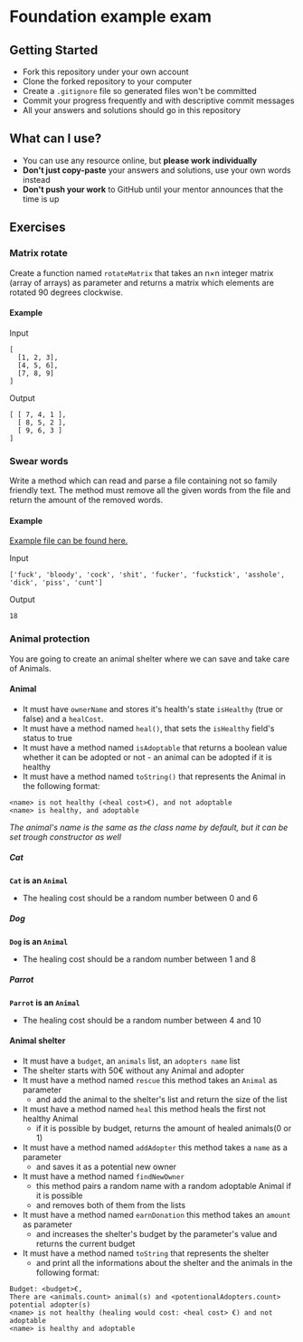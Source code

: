 # Foundation example exam

## Getting Started

 -  Fork this repository under your own account
 -  Clone the forked repository to your computer
 -  Create a `.gitignore` file so generated files won't be committed
 -  Commit your progress frequently and with descriptive commit messages
 -  All your answers and solutions should go in this repository

## What can I use?

 -  You can use any resource online, but **please work individually**
 -  **Don't just copy-paste** your answers and solutions, use your own words instead
 -  **Don't push your work** to GitHub until your mentor announces that the time is up

## Exercises 

### Matrix rotate

Create a function named `rotateMatrix` that takes an n×n integer matrix (array of arrays) as parameter
and returns a matrix which elements are rotated 90 degrees clockwise.

#### Example

Input 
```
[
  [1, 2, 3],
  [4, 5, 6],
  [7, 8, 9]
]
```

Output
```
[ [ 7, 4, 1 ],
  [ 8, 5, 2 ],
  [ 9, 6, 3 ] 
]
```

### Swear words

Write a method which can read and parse a file 
containing not so family friendly text. 
The method must remove all the given words from the file 
and return the amount of the removed words.

#### Example

[Example file can be found here.](./content.txt)

Input

```
['fuck', 'bloody', 'cock', 'shit', 'fucker', 'fuckstick', 'asshole', 'dick', 'piss', 'cunt']
```

Output

```
18
```

### Animal protection

You are going to create an animal shelter where we can save and take care of Animals.

#### Animal

- It must have `ownerName` and stores it's health's state `isHealthy` (true or false) and a `healCost`.
- It must have a method named `heal()`, that sets the `isHealthy` field's status to true
- It must have a method named `isAdoptable` that returns a boolean value whether it can be adopted or not     - an animal can be adopted if it is healthy
- It must have a method named `toString()` that represents the Animal in the following format:

```
<name> is not healthy (<heal cost>€), and not adoptable
<name> is healthy, and adoptable
```

*The animal's name is the same as the class name by default, but it can be set trough constructor as well*

##### Cat

**`Cat` is an `Animal`**

-  The healing cost should be a random number between 0 and 6

##### Dog

**`Dog` is an `Animal`**

-  The healing cost should be a random number between 1 and 8

##### Parrot

**`Parrot` is an `Animal`**

-  The healing cost should be a random number between 4 and 10

#### Animal shelter

- It must have a `budget`, an `animals` list, an `adopters name` list
- The shelter starts with 50€ without any Animal and adopter
- It must have a method named `rescue` this method takes an `Animal` as parameter 
  - and add the animal to the shelter's list and return the size of the list
- It must have a method named `heal` this method heals the first not healthy Animal
  - if it is possible by budget, returns the amount of healed animals(0 or 1)
- It must have a method named `addAdopter` this method takes a `name` as a parameter
  - and saves it as a potential new owner
- It must have a method named `findNewOwner` 
  - this method pairs a random name with a random adoptable Animal if it is possible
  - and removes both of them from the lists
- It must have a method named `earnDonation` this method takes an `amount` as parameter 
  - and increases the shelter's budget by the parameter's value and returns the current budget
- It must have a method named `toString` that represents the shelter
  - and print all the informations about the shelter and the animals in the following format:

```
Budget: <budget>€, 
There are <animals.count> animal(s) and <potentionalAdopters.count> potential adopter(s)
<name> is not healthy (healing would cost: <heal cost> €) and not adoptable
<name> is healthy and adoptable
```
